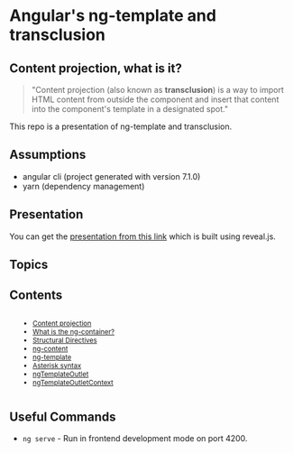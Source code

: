 # Angular's ng-template and transclusion
<section>
    <h2>Content projection, what is it?</h2>
    <blockquote>
            "Content projection (also known as <strong>transclusion</strong>) is a way to import HTML content 
            from outside the component and insert that content into the component's template in a designated spot."
    </blockquote>
</section>

This repo is a presentation of ng-template and transclusion. 

## Assumptions
- angular cli (project generated with version 7.1.0)
- yarn (dependency management)

## Presentation
You can get the [presentation from this link](./99-presentation/) which is built using reveal.js.

## Topics

<section>
    <h2>Contents</h2>
    <div class="columns">
        <div class="col">
            <div class="qrcode" align="center"></div>
            <div class="half-size">
                <a class="qrcode-link"></a>
            </div>
        </div>
        <div class="col">
            <ul style="font-size:0.85em">
                <li>
                    <a href="./99-presentation/#/what_is_transclusion">Content projection</a>
                </li>
                <li>
                    <a href="#/ng_container">What is the ng-container?</a>
                </li>                                
                <li>
                    <a href="#/structural_directives">Structural Directives</a>
                </li>
                <li>
                    <a href="#/ng_content">ng-content</a>
                </li>
                <li>
                    <a href="#/ng_template">ng-template</a>
                </li>
                <li>
                    <a href="#/asterisk_syntax">Asterisk syntax</a>
                </li>
                <li>
                    <a href="#/ng_template_outlet">ngTemplateOutlet</a>
                </li>
                <li>
                    <a href="#/ng_template_ctx">ngTemplateOutletContext</a>
                </li>
            </ul>
        </div>
    </div>
</section>

## Useful Commands
- `ng serve` - Run in frontend development mode on port 4200.


